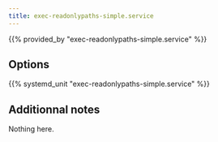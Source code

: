 ```yaml
---
title: exec-readonlypaths-simple.service
---
```


{{% provided_by "exec-readonlypaths-simple.service" %}}

## Options

{{% systemd_unit "exec-readonlypaths-simple.service" %}}

## Additionnal notes

Nothing here.